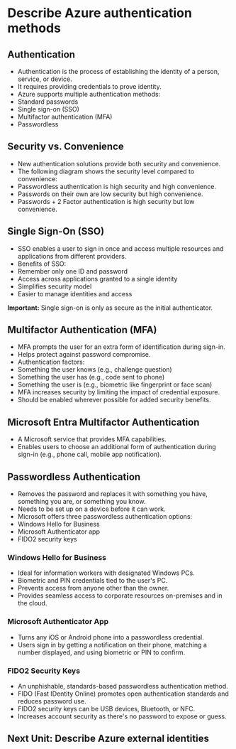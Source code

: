 # Describe Azure authentication methods

## Authentication

- Authentication is the process of establishing the identity of a person, service, or device.
- It requires providing credentials to prove identity.
- Azure supports multiple authentication methods:
- Standard passwords
- Single sign-on (SSO)
- Multifactor authentication (MFA)
- Passwordless

## Security vs. Convenience

- New authentication solutions provide both security and convenience.
- The following diagram shows the security level compared to convenience:
- Passwordless authentication is high security and high convenience.
- Passwords on their own are low security but high convenience.
- Passwords + 2 Factor authentication is high security but low convenience.

## Single Sign-On (SSO)

- SSO enables a user to sign in once and access multiple resources and applications from different providers.
- Benefits of SSO:
- Remember only one ID and password
- Access across applications granted to a single identity
- Simplifies security model
- Easier to manage identities and access

**Important:** Single sign-on is only as secure as the initial authenticator.

## Multifactor Authentication (MFA)

- MFA prompts the user for an extra form of identification during sign-in.
- Helps protect against password compromise.
- Authentication factors:
- Something the user knows (e.g., challenge question)
- Something the user has (e.g., code sent to phone)
- Something the user is (e.g., biometric like fingerprint or face scan)
- MFA increases security by limiting the impact of credential exposure.
- Should be enabled wherever possible for added security benefits.

## Microsoft Entra Multifactor Authentication

- A Microsoft service that provides MFA capabilities.
- Enables users to choose an additional form of authentication during sign-in (e.g., phone call, mobile app notification).

## Passwordless Authentication

- Removes the password and replaces it with something you have, something you are, or something you know.
- Needs to be set up on a device before it can work.
- Microsoft offers three passwordless authentication options:
- Windows Hello for Business
- Microsoft Authenticator app
- FIDO2 security keys

### Windows Hello for Business

- Ideal for information workers with designated Windows PCs.
- Biometric and PIN credentials tied to the user's PC.
- Prevents access from anyone other than the owner.
- Provides seamless access to corporate resources on-premises and in the cloud.

### Microsoft Authenticator App

- Turns any iOS or Android phone into a passwordless credential.
- Users sign in by getting a notification on their phone, matching a number displayed, and using biometric or PIN to confirm.

### FIDO2 Security Keys

- An unphishable, standards-based passwordless authentication method.
- FIDO (Fast IDentity Online) promotes open authentication standards and reduces password use.
- FIDO2 security keys can be USB devices, Bluetooth, or NFC.
- Increases account security as there's no password to expose or guess.

## Next Unit: Describe Azure external identities
